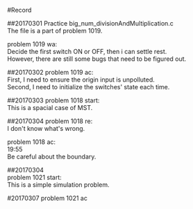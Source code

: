 #Record

##20170301 
Practice big_num_divisionAndMultiplication.c  
The file is a part of problem 1019.  
  
problem 1019 wa:    
Decide the first switch ON or OFF, then i can settle rest.  
However, there are still some bugs that need to be figured out.  
  
##20170302
problem 1019 ac:  
First, I need to ensure the origin input is unpolluted.  
Second, I need to initialize the switches' state each time.  
  
##20170303
problem 1018 start:  
This is a spacial case of MST.  
  
##20170304
problem 1018 re:  
I don't know what's wrong.  
  
problem 1018 ac:  
19:55  
Be careful about the boundary.  

##20170304  
problem 1021 start:  
This is a simple simulation problem.  

#20170307
problem 1021 ac